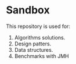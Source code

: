 # Sandbox

This repository is used for:
1. Algorithms solutions.
2. Design patters. 
3. Data structures.
4. Benchmarks with JMH 
